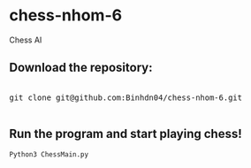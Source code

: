 # chess-nhom-6
Chess AI

## Download the repository:
<pre>

git clone git@github.com:Binhdn04/chess-nhom-6.git

</pre>

## Run the program and start playing chess!
````Python3 ChessMain.py````
